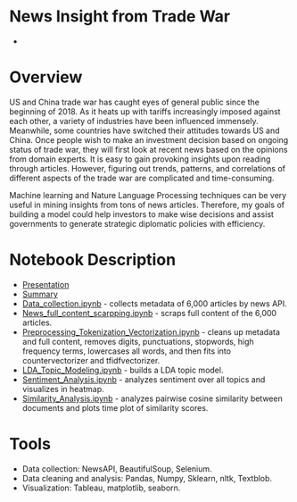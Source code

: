 # News Insight from Trade War
* [](https://github.com/leo2506/metis-work/blob/master/Project%204/caption.png)
# Overview
US and China trade war has caught eyes of general public since the beginning of 2018. As it heats up with tariffs increasingly imposed against each other, a variety of industries have been influenced immensely. Meanwhile, some countries have switched their attitudes towards US and China.  Once people wish to make an investment decision based on ongoing status of trade war, they will first look at recent news based on the opinions from domain experts. It is easy to gain provoking insights upon reading through articles. However, figuring out trends, patterns, and correlations of different aspects of the trade war are complicated and time-consuming. 

Machine learning and Nature Language Processing techniques can be very useful in mining insights from tons of news articles. Therefore, my goals of building a model could help investors to make wise decisions and assist governments to generate strategic diplomatic policies with efficiency.

# Notebook Description
* [Presentation](https://github.com/leo2506/metis-work/blob/master/Project%204/Slides/Trade%20War%20Insights%20from%20News.pdf)
* [Summary](https://liuriguang.wixsite.com/leo2506-1/blog/trade-war-insights-from-news)
* [Data_collection.ipynb](Data_collection.ipynb) - collects metadata of 6,000 articles by news API.
* [News_full_content_scarpping.ipynb](Data_cleaning.ipynb) - scraps full content of the 6,000 articles.
* [Preprocessing_Tokenization_Vectorization.ipynb](Preprocessing_Tokenization_Vectorization.ipynb) - cleans up metadata and full content, removes digits, punctuations, stopwords, high frequency terms, lowercases all words, and then fits into countervectorizer and tfidfvectorizer.
* [LDA_Topic_Modeling.ipynb](LDA_Topic_Modeling.ipynb) - builds a LDA topic model.
* [Sentiment_Analysis.ipynb](Sentiment_Analysis.ipynb) - analyzes sentiment over all topics and visualizes in heatmap.
* [Similarity_Analysis.ipynb](Similarity_Analysis.ipynb) - analyzes pairwise cosine similarity between documents and plots time plot of similarity scores.

# Tools
- Data collection: NewsAPI, BeautifulSoup, Selenium.
- Data cleaning and analysis: Pandas, Numpy, Sklearn, nltk, Textblob.
- Visualization: Tableau, matplotlib, seaborn.
